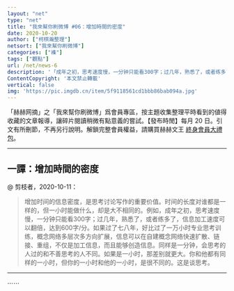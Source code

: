 ```yaml
---
layout: "net"
type: "net"
title: "我來幫你刷微博 #06：增加時間的密度"
date: 2020-10-20
author: ["柯棋瀚整理"]
netsort: ["我來幫你刷微博"]
categories: ["襍"]
tags: ["觀點"]
url: /net/news-6
description: '「成年之初，思考速度慢，一分钟只能看300字；过几年，熟悉了，或者练多了，信息加工速度可以翻倍，达到600字/分。如果过了七八年，好比过了一万小时专业思考训练，概念网络多层次多方向扩展，信息可以在自建概念网络快速扩散、链接、重组」【目錄】一譚：增加時間的密度；人；學；經濟；輕鬆一刻；歷史、故事。'
ContentCopyright: '本文禁止轉載'
vertical: false
img: 'https://pic.imgdb.cn/item/5f9118561cd1bbb86bab094a.jpg'
---
```


「赫赫网摘」之「我來幫你刷微博」爲會員專區，按主題收集整理平時看到的値得收藏的文章報導，讓碎片閱讀稍微有點意義的嘗試。【發布時閒】每月 20 日。引文有所刪節，不再另行說明。解鎖完整會員權益，請購買赫赫文王 [終身會員大禮包](https://item.taobao.com/item.htm?id=629774535457)。

----

## 一譚：增加時間的密度

@ 剪枝者，2020-10-11：

> 增加时间的信息密度，是思考讨论写作的重要价值。时间的长度对谁都是一样的，但一小时能做什么，却是大不相同的。例如，成年之初，思考速度慢，一分钟只能看300字；过几年，熟悉了，或者练多了，信息加工速度可以翻倍，达到600字/分。如果过了七八年，好比过了一万小时专业思考训练，概念网络多层次多方向扩展，信息可以在自建概念网络快速扩散、链接、重组，不仅是加工信息，而且能够创造信息。同样是一分钟，会思考的人过的和不善思考的人不同。如果是一小时，那差别就更大。你和他都有同样的一小时，但你的一小时和他的一小时，是很不同的。这是谈思考。

------

⋯⋯